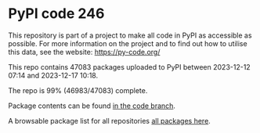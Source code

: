 # PyPI code 246

This repository is part of a project to make all code in PyPI as accessible as possible. For more information 
on the project and to find out how to utilise this data, see the website: https://py-code.org/

This repo contains 47083 packages uploaded to PyPI between 
2023-12-12 07:14 and 2023-12-17 10:18.

The repo is 99% (46983/47083) complete.

Package contents can be found [in the code branch](https://github.com/pypi-data/pypi-mirror-246/tree/code/packages).

A browsable package list for all repositories [all packages here](https://py-code.org/repositories/pypi-mirror-246).


